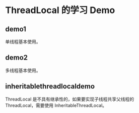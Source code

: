 # ThreadLocal 的学习 Demo

## demo1

单线程基本使用。

## demo2

多线程基本使用。

## inheritablethreadlocaldemo

ThreadLocal 是不具有继承性的，如果要实现子线程共享父线程的 ThreadLocal，需要使用 InheritableThreadLocal。
